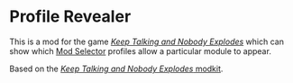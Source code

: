 # Profile Revealer

This is a mod for the game [_Keep Talking and Nobody Explodes_](https://keeptalkinggame.com/) which can show which [Mod Selector](https://github.com/ashbash1987/ktanemod-modselector) profiles allow a particular module to appear.

Based on the [_Keep Talking and Nobody Explodes_ modkit](https://github.com/keeptalkinggame/ktanemodkit/).
